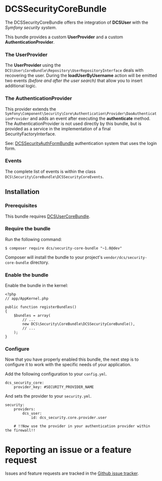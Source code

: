 # DCSSecurityCoreBundle

The DCSSecurityCoreBundle offers the integration of **DCSUser** with the *Symfony security system*.

This bundle provides a custom **UserProvider** and a custom **AuthenticationProvider**.

### The UserProvider

The **UserProvider** using the `DCS\User\CoreBundle\Repository\UserRepositoryInterface` deals with recovering the user. During the **loadUserByUsername** action will be emitted two events *(before and after the user search)* that allow you to insert additional logic.

### The AuthenticationProvider

This provider extends the `Symfony\Component\Security\Core\Authentication\Provider\DaoAuthenticationProvider` and adds an event after executing the **authenticate** method. The AuthenticationProvider is not used directly by this bundle, but is provided as a service in the implementation of a final SecurityFactoryInterface.

See: [DCSSecurityAuthFormBundle](https://github.com/damianociarla/DCSSecurityAuthFormBundle) authentication system that uses the login form.

### Events

The complete list of events is within the class `DCS\Security\CoreBundle\DCSSecurityCoreEvents`.

## Installation

### Prerequisites

This bundle requires [DCSUserCoreBundle](https://github.com/damianociarla/DCSUserCoreBundle).

### Require the bundle

Run the following command:

	$ composer require dcs/security-core-bundle "~1.0@dev"

Composer will install the bundle to your project's `vendor/dcs/security-core-bundle` directory.

### Enable the bundle

Enable the bundle in the kernel:

	<?php
	// app/AppKernel.php

	public function registerBundles()
	{
		$bundles = array(
			// ...
			new DCS\Security\CoreBundle\DCSSecurityCoreBundle(),
			// ...
		);
	}

### Configure

Now that you have properly enabled this bundle, the next step is to configure it to work with the specific needs of your application.

Add the following configuration to your `config.yml`.

    dcs_security_core:
        provider_key: #SECURITY_PROVIDER_NAME
        
And sets the provider to your `security.yml`.

    security:
        providers:
            dcs_user:
                id: dcs_security.core.provider.user
        
        # !!Now use the provider in your authentication provider within the firewall!!

# Reporting an issue or a feature request

Issues and feature requests are tracked in the [Github issue tracker](https://github.com/damianociarla/DCSSecurityCoreBundle/issues).